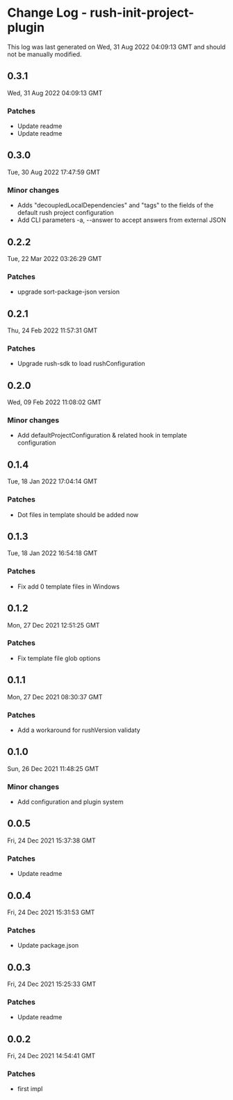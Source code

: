 # Change Log - rush-init-project-plugin

This log was last generated on Wed, 31 Aug 2022 04:09:13 GMT and should not be manually modified.

## 0.3.1
Wed, 31 Aug 2022 04:09:13 GMT

### Patches

- Update readme
- Update readme

## 0.3.0
Tue, 30 Aug 2022 17:47:59 GMT

### Minor changes

- Adds "decoupledLocalDependencies" and "tags" to the fields of the default rush project configuration
- Add CLI parameters -a, --answer to accept answers from external JSON

## 0.2.2
Tue, 22 Mar 2022 03:26:29 GMT

### Patches

- upgrade sort-package-json version

## 0.2.1
Thu, 24 Feb 2022 11:57:31 GMT

### Patches

- Upgrade rush-sdk to load rushConfiguration

## 0.2.0
Wed, 09 Feb 2022 11:08:02 GMT

### Minor changes

- Add defaultProjectConfiguration & related hook in template configuration

## 0.1.4
Tue, 18 Jan 2022 17:04:14 GMT

### Patches

- Dot files in template should be added now

## 0.1.3
Tue, 18 Jan 2022 16:54:18 GMT

### Patches

- Fix add 0 template files in Windows

## 0.1.2
Mon, 27 Dec 2021 12:51:25 GMT

### Patches

- Fix template file glob options

## 0.1.1
Mon, 27 Dec 2021 08:30:37 GMT

### Patches

- Add a workaround for rushVersion validaty

## 0.1.0
Sun, 26 Dec 2021 11:48:25 GMT

### Minor changes

- Add configuration and plugin system

## 0.0.5
Fri, 24 Dec 2021 15:37:38 GMT

### Patches

- Update readme

## 0.0.4
Fri, 24 Dec 2021 15:31:53 GMT

### Patches

- Update package.json

## 0.0.3
Fri, 24 Dec 2021 15:25:33 GMT

### Patches

- Update readme

## 0.0.2
Fri, 24 Dec 2021 14:54:41 GMT

### Patches

- first impl

